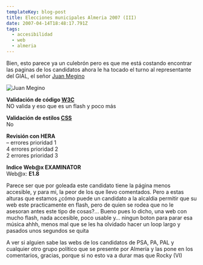 ```yaml
---
templateKey: blog-post
title: Elecciones municipales Almeria 2007 (III)
date: 2007-04-14T18:48:17.791Z
tags:
  - accesibilidad
  - web
  - almeria
---
```

Bien, esto parece ya un culebr­ón pero es que me está costando encontrar las paginas de los candidatos  ahora le ha tocado el turno al representante del GIAL, el señor [Juan Megino](http://www.juanmegino.es/ "Juan Megino")

![Juan Megino](https://i1.wp.com/www.javiermaties.com/sipuedo/wp-content/uploads/2007/04/megino.jpg)

**Validaci­ón de c­ódigo [W3C](http://www.w3c.es/ "World Wide Web Consortium")**\
NO valida y eso que es un flash y poco más

**Validaci­ón de estilos [CSS](http://www.w3c.es/ "Cascading Style Sheets")**\
No

**Revisi­ón con HERA**\
– errores prioridad 1\
4 errores prioridad 2\
2 errores prioridad 3

**Indice Web@x EXAMINATOR**\
Web@x: **E1.8**

Parece ser que por goleada este candidato tiene la página menos accesible, y para mi, la peor de los que llevo comentados. Pero a estas alturas que estamos ¿c­ómo puede un candidato a la alcaldia permitir que su web este practicamente en flash, pero de quien se rodea que no le asesoran antes este tipo de cosas?… Bueno pues lo dicho, una web con mucho flash, nada accesible, poco usable y… ningun boton para parar esa m­úsica ahhh, menos mal que se les ha olvidado hacer un loop largo y pasados unos segundos se quita 

A ver si alguien sabe las webs de los candidatos de PSA, PA, PAL y cualquier otro grupo polí­tico que se presente por Almerí­a y las pone en los comentarios, gracias, porque si no esto va a durar mas que Rocky (VI)